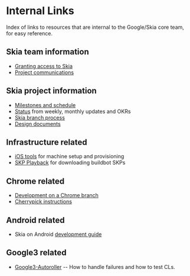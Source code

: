 Internal Links
==============

Index of links to resources that are internal to the Google/Skia core team, for
easy reference.

Skia team information
---------------------
*   [Granting access to Skia](https://sites.google.com/a/google.com/skia/key-resources/access)  
*   [Project communications](https://sites.google.com/a/google.com/skia/key-resources)  

Skia project information
------------------------
*   [Milestones and schedule](https://sites.google.com/a/google.com/skia/milestones)  
*   [Status](https://sites.google.com/a/google.com/skia/status) from weekly,
monthly updates and OKRs  
*   [Skia branch process](https://docs.google.com/a/google.com/document/d/1Xn24lTMlmUgdP8bp-iHOeGKAOp8L5uCxg12lw49Jlpg/edit?usp=sharing)  
*   [Design documents](https://sites.google.com/a/google.com/skia/design-documents)  

Infrastructure related
----------------------
*   [iOS tools](https://sites.google.com/a/google.com/skia/key-resources/ios-provisioning) 
for machine setup and provisioning  
*   [SKP Playback](https://docs.google.com/a/google.com/document/d/1oJpuY8XKc212RsfUm6oEH2tp26Veb-Gez3clBuqapE4/edit?usp=sharing) 
for downloading buildbot SKPs

Chrome related
--------------
*   [Development on a Chrome branch](https://sites.google.com/a/google.com/skia/development-on-a-chrome-branch)  
*   [Cherrypick instructions](https://sites.google.com/a/google.com/skia/development-on-a-chrome-branch#TOC-How-to-cherrypick-a-Skia-fix-into-a-Chrome-branch)  

Android related
---------------
*   Skia on Android [development guide](https://sites.google.com/a/google.com/skia/android)  

Google3 related
---------------
*   [Google3-Autoroller](https://sites.google.com/a/google.com/skia-infrastructure/docs/google3-autoroller)
-- How to handle failures and how to test CLs.
